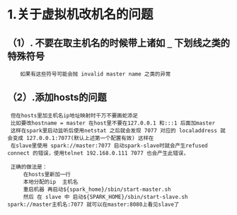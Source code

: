 
# 1.关于虚拟机改机名的问题
## （1）. 不要在取主机名的时候带上诸如 ````_```` 下划线之类的特殊符号
        如果有这些符号可能会抛 invalid master name 之类的异常
## （2）.添加hosts的问题
     但在hosts里加主机名ip地址映射时千万不要画蛇添足
     比如要改hostname = master 在host里不要在127.0.0.1 和:::1 后面加master 
     这样在spark里启动监听后使用netstat 之后就会发现 7077 对应的 localaddress 就会变成 127.0.0.1:7077(默认上述第一个配置有效) 这样在
     在slave里使用 spark://master:7077 启动spark-slave时就会产生refused connect 的错误，使用telnet 192.168.0.111 7077 也会产生此错误，

     正确的做法是：
         在hosts里新加一行 
         本地分配的ip  主机名
         重启机器 再启动${spark_home}/sbin/start-master.sh
         然后 在 slave 中 启动${SPARK_HOME}/sbin/start-slave.sh spark://master主机名:7077 就可以在master:8080上看见slave了